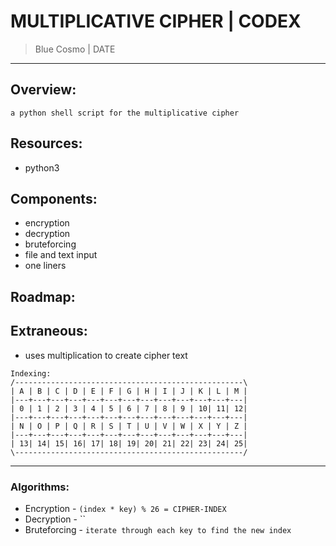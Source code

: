 # MULTIPLICATIVE CIPHER | CODEX
> Blue Cosmo | DATE
---

## Overview:
```
a python shell script for the multiplicative cipher
```

## Resources:
- python3

## Components:
- encryption
- decryption
- bruteforcing
- file and text input
- one liners

## Roadmap:

## Extraneous:
- uses multiplication to create cipher text
```
Indexing:
/---------------------------------------------------\
| A | B | C | D | E | F | G | H | I | J | K | L | M |
|---+---+---+---+---+---+---+---+---+---+---+---+---|
| 0 | 1 | 2 | 3 | 4 | 5 | 6 | 7 | 8 | 9 | 10| 11| 12|
|---+---+---+---+---+---+---+---+---+---+---+---+---|
| N | O | P | Q | R | S | T | U | V | W | X | Y | Z |
|---+---+---+---+---+---+---+---+---+---+---+---+---|
| 13| 14| 15| 16| 17| 18| 19| 20| 21| 22| 23| 24| 25|
\---------------------------------------------------/
```
---

### Algorithms:
- Encryption - `(index * key) % 26 = CIPHER-INDEX`
- Decryption - ``
- Bruteforcing - `iterate through each key to find the new index`
